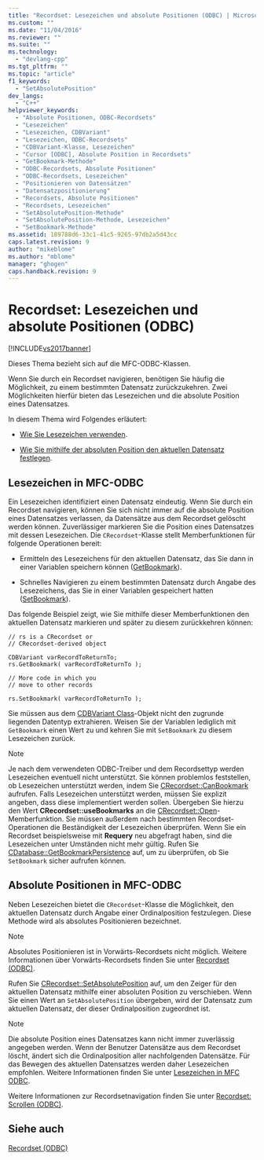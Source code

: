 ```yaml
---
title: "Recordset: Lesezeichen und absolute Positionen (ODBC) | Microsoft Docs"
ms.custom: ""
ms.date: "11/04/2016"
ms.reviewer: ""
ms.suite: ""
ms.technology: 
  - "devlang-cpp"
ms.tgt_pltfrm: ""
ms.topic: "article"
f1_keywords: 
  - "SetAbsolutePosition"
dev_langs: 
  - "C++"
helpviewer_keywords: 
  - "Absolute Positionen, ODBC-Recordsets"
  - "Lesezeichen"
  - "Lesezeichen, CDBVariant"
  - "Lesezeichen, ODBC-Recordsets"
  - "CDBVariant-Klasse, Lesezeichen"
  - "Cursor [ODBC], Absolute Position in Recordsets"
  - "GetBookmark-Methode"
  - "ODBC-Recordsets, Absolute Positionen"
  - "ODBC-Recordsets, Lesezeichen"
  - "Positionieren von Datensätzen"
  - "Datensatzpositionierung"
  - "Recordsets, Absolute Positionen"
  - "Recordsets, Lesezeichen"
  - "SetAbsolutePosition-Methode"
  - "SetAbsolutePosition-Methode, Lesezeichen"
  - "SetBookmark-Methode"
ms.assetid: 189788d6-33c1-41c5-9265-97db2a5d43cc
caps.latest.revision: 9
author: "mikeblome"
ms.author: "mblome"
manager: "ghogen"
caps.handback.revision: 9
---
```

# Recordset: Lesezeichen und absolute Positionen (ODBC)
[!INCLUDE[vs2017banner](../../assembler/inline/includes/vs2017banner.md)]

Dieses Thema bezieht sich auf die MFC\-ODBC\-Klassen.  
  
 Wenn Sie durch ein Recordset navigieren, benötigen Sie häufig die Möglichkeit, zu einem bestimmten Datensatz zurückzukehren.  Zwei Möglichkeiten hierfür bieten das Lesezeichen und die absolute Position eines Datensatzes.  
  
 In diesem Thema wird Folgendes erläutert:  
  
-   [Wie Sie Lesezeichen verwenden](#_core_bookmarks_in_mfc_odbc).  
  
-   [Wie Sie mithilfe der absoluten Position den aktuellen Datensatz festlegen](#_core_absolute_positions_in_mfc_odbc).  
  
##  <a name="_core_bookmarks_in_mfc_odbc"></a> Lesezeichen in MFC\-ODBC  
 Ein Lesezeichen identifiziert einen Datensatz eindeutig.  Wenn Sie durch ein Recordset navigieren, können Sie sich nicht immer auf die absolute Position eines Datensatzes verlassen, da Datensätze aus dem Recordset gelöscht werden können.  Zuverlässiger markieren Sie die Position eines Datensatzes mit dessen Lesezeichen.  Die `CRecordset`\-Klasse stellt Memberfunktionen für folgende Operationen bereit:  
  
-   Ermitteln des Lesezeichens für den aktuellen Datensatz, das Sie dann in einer Variablen speichern können \([GetBookmark](../Topic/CRecordset::GetBookmark.md)\).  
  
-   Schnelles Navigieren zu einem bestimmten Datensatz durch Angabe des Lesezeichens, das Sie in einer Variablen gespeichert hatten \([SetBookmark](../Topic/CRecordset::SetBookmark.md)\).  
  
 Das folgende Beispiel zeigt, wie Sie mithilfe dieser Memberfunktionen den aktuellen Datensatz markieren und später zu diesem zurückkehren können:  
  
```  
// rs is a CRecordset or  
// CRecordset-derived object  
  
CDBVariant varRecordToReturnTo;  
rs.GetBookmark( varRecordToReturnTo );  
  
// More code in which you  
// move to other records  
  
rs.SetBookmark( varRecordToReturnTo );  
```  
  
 Sie müssen aus dem [CDBVariant Class](../../mfc/reference/cdbvariant-class.md)\-Objekt nicht den zugrunde liegenden Datentyp extrahieren.  Weisen Sie der Variablen lediglich mit `GetBookmark` einen Wert zu und kehren Sie mit `SetBookmark` zu diesem Lesezeichen zurück.  
  
> [!NOTE]
>  Je nach dem verwendeten ODBC\-Treiber und dem Recordsettyp werden Lesezeichen eventuell nicht unterstützt.  Sie können problemlos feststellen, ob Lesezeichen unterstützt werden, indem Sie [CRecordset::CanBookmark](../Topic/CRecordset::CanBookmark.md) aufrufen.  Falls Lesezeichen unterstützt werden, müssen Sie explizit angeben, dass diese implementiert werden sollen. Übergeben Sie hierzu den Wert **CRecordset::useBookmarks** an die [CRecordset::Open](../Topic/CRecordset::Open.md)\-Memberfunktion.  Sie müssen außerdem nach bestimmten Recordset\-Operationen die Beständigkeit der Lesezeichen überprüfen.  Wenn Sie ein Recordset beispielsweise mit **Requery** neu abgefragt haben, sind die Lesezeichen unter Umständen nicht mehr gültig.  Rufen Sie [CDatabase::GetBookmarkPersistence](../Topic/CDatabase::GetBookmarkPersistence.md) auf, um zu überprüfen, ob Sie `SetBookmark` sicher aufrufen können.  
  
##  <a name="_core_absolute_positions_in_mfc_odbc"></a> Absolute Positionen in MFC\-ODBC  
 Neben Lesezeichen bietet die `CRecordset`\-Klasse die Möglichkeit, den aktuellen Datensatz durch Angabe einer Ordinalposition festzulegen.  Diese Methode wird als absolutes Positionieren bezeichnet.  
  
> [!NOTE]
>  Absolutes Positionieren ist in Vorwärts\-Recordsets nicht möglich.  Weitere Informationen über Vorwärts\-Recordsets finden Sie unter [Recordset \(ODBC\)](../../data/odbc/recordset-odbc.md).  
  
 Rufen Sie [CRecordset::SetAbsolutePosition](../Topic/CRecordset::SetAbsolutePosition.md) auf, um den Zeiger für den aktuellen Datensatz mithilfe einer absoluten Position zu verschieben.  Wenn Sie einen Wert an `SetAbsolutePosition` übergeben, wird der Datensatz zum aktuellen Datensatz, der dieser Ordinalposition zugeordnet ist.  
  
> [!NOTE]
>  Die absolute Position eines Datensatzes kann nicht immer zuverlässig angegeben werden.  Wenn der Benutzer Datensätze aus dem Recordset löscht, ändert sich die Ordinalposition aller nachfolgenden Datensätze.  Für das Bewegen des aktuellen Datensatzes werden daher Lesezeichen empfohlen.  Weitere Informationen finden Sie unter [Lesezeichen in MFC ODBC](#_core_bookmarks_in_mfc_odbc).  
  
 Weitere Informationen zur Recordsetnavigation finden Sie unter [Recordset: Scrollen \(ODBC\)](../../data/odbc/recordset-scrolling-odbc.md).  
  
## Siehe auch  
 [Recordset \(ODBC\)](../../data/odbc/recordset-odbc.md)